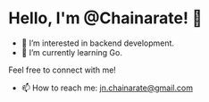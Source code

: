 # Hello, I'm @Chainarate! 👋

- 👀 I’m interested in backend development.
- 🌱 I’m currently learning Go.

Feel free to connect with me!
- 📫 How to reach me: jn.chainarate@gmail.com

<!---
Chainarate/Chainarate is a ✨ special ✨ repository because its `README.md` (this file) appears on your GitHub profile.
You can click the Preview link to take a look at your changes.
--->
